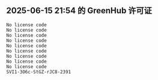 ## 2025-06-15 21:54 的 GreenHub 许可证
```
No license code
No license code
No license code
No license code
No license code
No license code
No license code
No license code
No license code
SVI1-3O6c-StGZ-rJC8-2391
```
